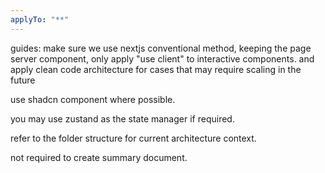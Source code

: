 ```yaml
---
applyTo: "**"
---
```


guides:
make sure we use nextjs conventional method, keeping the page server component, only apply "use client" to interactive components. and apply clean code architecture for cases that may require scaling in the future

use shadcn component where possible.

you may use zustand as the state manager if required.

refer to the folder structure for current architecture context.

not required to create summary document.
